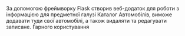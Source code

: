 За допомогою фреймворку Flask створив веб-додаток для роботи з інформацією
для предметної галузі Каталог Автомобілів, виможе додавати туди свої автомобілі,
а також видаляти та редагувати записане. Гарного користування
